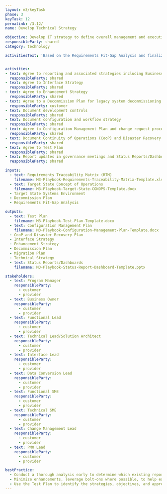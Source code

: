 ```yaml
---
layout: m3/keyTask
phase: 3
keyTask: 12
permalink: /3.12/
name: Develop Technical Strategy

objective: Develop IT strategy to define overall management and execution approach to system enhancements and implementation.
responsibleParty: shared
category: technology

activitiesText: 'Based on the Requirements Fit-Gap Analysis and finalized Target State Systems Environment, develop the Migration Plan, including the approach for technical components:'


activities:
- text: Agree to reporting and associated strategies including Business Intelligence approach and tools
  responsibleParty: shared
- text: Agree to Interface Strategy
  responsibleParty: shared
- text: Agree to Enhancement Strategy
  responsibleParty: shared
- text: Agree to a Decommission Plan for legacy system decommissioning post migration
  responsibleParty: customer
- text: Document development controls
  responsibleParty: shared
- text: Document configuration and workflow strategy 
  responsibleParty: shared
- text: Agree to Configuration Management Plan and change request process
  responsibleParty: shared
- text: Document Continuity of Operations (CooP) and Disaster Recovery Plan
  responsibleParty: shared
- text: Agree to Test Plan
  responsibleParty: shared
- text: Report updates in governance meetings and Status Reports/Dashboards
  responsibleParty: shared

inputs:
  - text: Requirements Traceability Matrix (RTM)
    filename: M3-Playbook-Requirements-Traceability-Matrix-Template.xlsx
  - text: Target State Concept of Operations
    filename: M3-Playbook-Target-State-CONOPS-Template.docx
  - Target State Systems Environment
  - Decommission Plan
  - Requirements Fit-Gap Analysis

outputs:
  - text: Test Plan
    filename: M3-Playbook-Test-Plan-Template.docx
  - text: Configuration Management Plan
    filename: M3-Playbook-Configuration-Management-Plan-Template.docx
  - CooP and Disaster Recovery Plan
  - Interface Strategy
  - Enhancement Strategy
  - Decommission Plan
  - Migration Plan
  - Technical Strategy
  - text: Status Reports/Dashboards
    filename: M3-Playbook-Status-Report-Dashboard-Template.pptx

stakeholders:
  - text: Program Manager
    responsibleParty:
      - customer
      - provider
  - text: Business Owner
    responsibleParty:
      - customer
      - provider
  - text: Functional Lead
    responsibleParty:
      - customer
      - provider
  - text: Technical Lead/Solution Architect
    responsibleParty:
      - customer
      - provider
  - text: Interface Lead
    responsibleParty:
      - customer
      - provider
  - text: Data Conversion Lead
    responsibleParty:
      - customer
      - provider
  - text: Functional SME
    responsibleParty:
      - customer
      - provider
  - text: Technical SME
    responsibleParty:
      - customer
      - provider
  - text: Change Management Lead
    responsibleParty:
      - customer
      - provider
  - text: PMO Lead
    responsibleParty:
      - customer
      - provider

bestPractice:
  - Conduct a thorough analysis early to determine which existing reports are still in use and need to be included in requirements
  - Minimize enhancements, leverage bolt-ons where possible, to help ease patch/fix application and upgrade path
  - Use the Test Plan to identify the strategies, objectives, and approach of testing cycles, involved stakeholders, needed resources, and scope and schedule of planned test activities. Develop approach to train testers and define test items and data requirements, features to be tested, testing roles and responsibilities, and any risks requiring contingency planning
---
```

